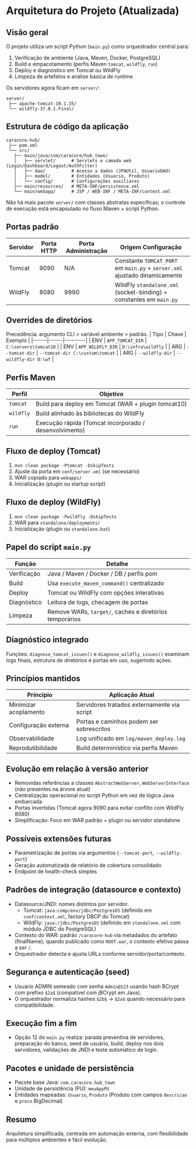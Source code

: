# Arquitetura do Projeto (Atualizada)

## Visão geral
O projeto utiliza um script Python (`main.py`) como orquestrador central para:
1. Verificação de ambiente (Java, Maven, Docker, PostgreSQL)
2. Build e empacotamento (perfis Maven `tomcat`, `wildfly`, `run`)
3. Deploy e diagnóstico em Tomcat ou WildFly
4. Limpeza de artefatos e análise básica de runtime

Os servidores agora ficam em `server/`:
```
server/
 ├── apache-tomcat-10.1.35/
 └── wildfly-37.0.1.Final/
```

## Estrutura de código da aplicação
```
caracore-hub/
 ├── pom.xml
 └── src/
   ├── main/java/com/caracore/hub_town/
   │   ├── servlet/      # Servlets e camada web (Login/Dashboard/Logout/AuthFilter)
   │   ├── dao/          # Acesso a dados (JPAUtil, UsuarioDAO)
   │   ├── model/        # Entidades (Usuario, Produto)
   │   └── config/       # Configurações auxiliares
   ├── main/resources/   # META-INF/persistence.xml
   └── main/webapp/      # JSP / WEB-INF / META-INF/context.xml
```

Não há mais pacote `server/` com classes abstratas específicas; o controle de execução está encapsulado no fluxo Maven + script Python.

## Portas padrão
| Servidor | Porta HTTP | Porta Administração | Origem Configuração |
|----------|------------|---------------------|--------------------|
| Tomcat   | 9090       | N/A                 | Constante `TOMCAT_PORT` em `main.py` + `server.xml` ajustado dinamicamente |
| WildFly  | 8080       | 9990                | WildFly `standalone.xml` (socket-binding) + constantes em `main.py` |

## Overrides de diretórios
Precedência: argumento CLI > variável ambiente > padrão.
| Tipo | Chave | Exemplo |
|------|------|---------|
| ENV  | `APP_TOMCAT_DIR` | `C:\servers\tomcat10` |
| ENV  | `APP_WILDFLY_DIR` | `D:\infra\wildfly` |
| ARG  | `--tomcat-dir` | `--tomcat-dir C:\custom\tomcat` |
| ARG  | `--wildfly-dir` | `--wildfly-dir D:\wf` |

## Perfis Maven
| Perfil | Objetivo |
|--------|----------|
| `tomcat` | Build para deploy em Tomcat (WAR + plugin tomcat10) |
| `wildfly` | Build alinhado às bibliotecas do WildFly |
| `run` | Execução rápida (Tomcat incorporado / desenvolvimento) |

## Fluxo de deploy (Tomcat)
1. `mvn clean package -Ptomcat -DskipTests`
2. Ajuste da porta em `conf/server.xml` (se necessário)
3. WAR copiado para `webapps/`
4. Inicialização (plugin ou startup script)

## Fluxo de deploy (WildFly)
1. `mvn clean package -Pwildfly -DskipTests`
2. WAR para `standalone/deployments/`
3. Inicialização (plugin ou `standalone.bat`)

## Papel do script `main.py`
| Função | Detalhe |
|--------|---------|
| Verificação | Java / Maven / Docker / DB / perfis pom |
| Build | Usa `execute_maven_command()` centralizado |
| Deploy | Tomcat ou WildFly com opções interativas |
| Diagnóstico | Leitura de logs, checagem de portas |
| Limpeza | Remove WARs, `target/`, caches e diretórios temporários |

## Diagnóstico integrado
Funções: `diagnose_tomcat_issues()` e `diagnose_wildfly_issues()` examinam logs finais, estrutura de diretórios e portas em uso, sugerindo ações.

## Princípios mantidos
| Princípio | Aplicação Atual |
|-----------|-----------------|
| Minimizar acoplamento | Servidores tratados externamente via script |
| Configuração externa | Portas e caminhos podem ser sobrescritos |
| Observabilidade | Log unificado em `log/maven_deploy.log` |
| Reprodutibilidade | Build determinístico via perfis Maven |

## Evolução em relação à versão anterior
- Removidas referências a classes `AbstractWebServer`, `WebServerInterface` (não presentes na árvore atual)
- Centralização operacional no script Python em vez de lógica Java embarcada
- Portas invertidas (Tomcat agora 9090 para evitar conflito com WildFly 8080)
- Simplificação: Foco em WAR padrão + plugin ou servidor standalone

## Possíveis extensões futuras
- Parametrização de portas via argumentos (`--tomcat-port`, `--wildfly-port`)
- Geração automatizada de relatório de cobertura consolidado
- Endpoint de health-check simples

## Padrões de integração (datasource e contexto)
- Datasource/JNDI: nomes distintos por servidor.
  - Tomcat: `java:comp/env/jdbc/PostgresDS` (definido em `conf/context.xml`, factory DBCP do Tomcat)
  - WildFly: `java:/jdbc/PostgresDS` (definido em `standalone.xml` com módulo JDBC do PostgreSQL)
- Contexto do WAR: padrão `/caracore-hub` via metadados do artefato (finalName); quando publicado como `ROOT.war`, o contexto efetivo passa a ser `/`.
- Orquestrador detecta e ajusta URLs conforme servidor/porta/contexto.

## Segurança e autenticação (seed)
- Usuário ADMIN semeado com senha `Admin@123` usando hash BCrypt com prefixo `$2a$` (compatível com jBCrypt em Java).
- O orquestrador normaliza hashes `$2b$` → `$2a$` quando necessário para compatibilidade.

## Execução fim a fim
- Opção 12 do `main.py` realiza: parada preventiva de servidores, preparação do banco, seed de usuário, build, deploy nos dois servidores, validações de JNDI e teste automático de login.

## Pacotes e unidade de persistência
- Pacote base Java: `com.caracore.hub_town`
- Unidade de persistência (PU): `meuAppPU`
- Entidades mapeadas: `Usuario`, `Produto` (Produto com campos `descricao` e `preco` BigDecimal)

## Resumo
Arquitetura simplificada, centrada em automação externa, com flexibilidade para múltiplos ambientes e fácil evolução.
